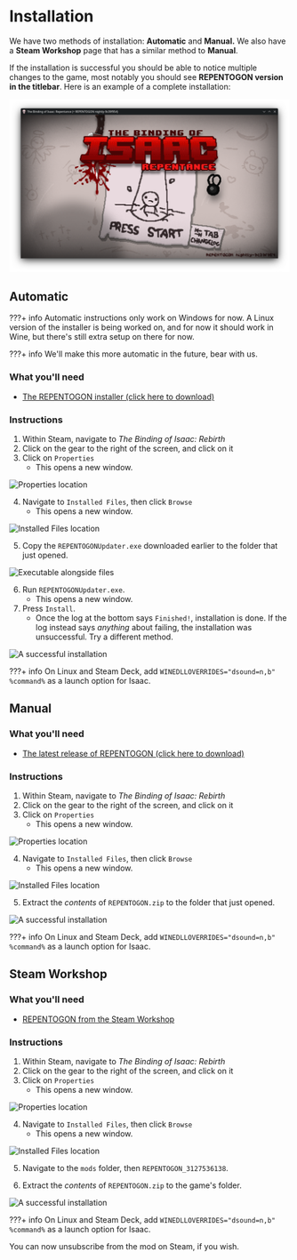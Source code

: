 # Installation

We have two methods of installation: **Automatic** and **Manual.** We also have a **Steam Workshop** page that has a similar method to **Manual**.

If the installation is successful you should be able to notice multiple changes to the game, most notably you should see **REPENTOGON version in the titlebar**. Here is an example of a complete installation:

![Screenshot of the properly installed REPENTOGON](img/install_example.png)

## Automatic

???+ info 
    Automatic instructions only work on Windows for now. A Linux version of the installer is being worked on, and for now it should work in Wine, but there's still extra setup on there for now.

???+ info 
    We'll make this more automatic in the future, bear with us.

### What you'll need
* [The REPENTOGON installer (click here to download)](https://github.com/TeamREPENTOGON/Installer/releases/latest/download/REPENTOGONUpdater.exe)

### Instructions
1. Within Steam, navigate to *The Binding of Isaac: Rebirth*
2. Click on the gear to the right of the screen, and click on it
3. Click on `Properties`
    - This opens a new window.

![Properties location](img/install_01.png)

4. Navigate to `Installed Files`, then click `Browse`
    - This opens a new window.

![Installed Files location](img/install_02.png)

5. Copy the `REPENTOGONUpdater.exe` downloaded earlier to the folder that just opened.

![Executable alongside files](img/install_03.png)

6. Run `REPENTOGONUpdater.exe`.
    - This opens a new window.
7. Press `Install`.
    -   Once the log at the bottom says `Finished!`, installation is done. If the log instead says *anything* about failing, the installation was unsuccessful. Try a different method.

![A successful installation](img/install_04.png)

???+ info 
    On Linux and Steam Deck, add `WINEDLLOVERRIDES="dsound=n,b" %command%` as a launch option for Isaac.

## Manual

### What you'll need
* [The latest release of REPENTOGON (click here to download)](https://github.com/TeamREPENTOGON/REPENTOGON/releases/latest/download/REPENTOGON.zip)

### Instructions
1. Within Steam, navigate to *The Binding of Isaac: Rebirth*
2. Click on the gear to the right of the screen, and click on it
3. Click on `Properties`
    - This opens a new window.

![Properties location](img/install_01.png)

4. Navigate to `Installed Files`, then click `Browse`
    - This opens a new window.

![Installed Files location](img/install_02.png)

5. Extract the *contents* of `REPENTOGON.zip` to the folder that just opened.

![A successful installation](img/install_05.png)

???+ info 
    On Linux and Steam Deck, add `WINEDLLOVERRIDES="dsound=n,b" %command%` as a launch option for Isaac.
## Steam Workshop

### What you'll need
* [REPENTOGON from the Steam Workshop](https://steamcommunity.com/sharedfiles/filedetails/?id=3127536138)

### Instructions
1. Within Steam, navigate to *The Binding of Isaac: Rebirth*
2. Click on the gear to the right of the screen, and click on it
3. Click on `Properties`
    - This opens a new window.

![Properties location](img/install_01.png)

4. Navigate to `Installed Files`, then click `Browse`
    - This opens a new window.

![Installed Files location](img/install_02.png)

5. Navigate to the `mods` folder, then `REPENTOGON_3127536138`.

6. Extract the *contents* of `REPENTOGON.zip` to the game's folder.


![A successful installation](img/install_05.png)

???+ info 
    On Linux and Steam Deck, add `WINEDLLOVERRIDES="dsound=n,b" %command%` as a launch option for Isaac.

You can now unsubscribe from the mod on Steam, if you wish.
